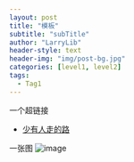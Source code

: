 ```yaml
---
layout: post
title: "模板"
subtitle: "subTitle"
author: "LarryLib"
header-style: text
header-img: "img/post-bg.jpg"
categories: [level1, level2]
tags:
  - Tag1
---
```


一个超链接
- [少有人走的路](https://wuxuange.com/Documents/少有人走的路.pdf)

一张图
![image](https://wuxuange.com/images/createInstanceFromZone.png)


